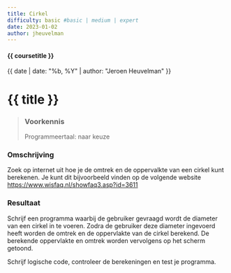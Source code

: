 ```yaml
---
title: Cirkel
difficulty: basic #basic | medium | expert
date: 2023-01-02
author: jheuvelman
---
```


#### {{ coursetitle }}
{{ date | date: "%b, %Y" | author: "Jeroen Heuvelman" }}


# {{ title }}

> ### Voorkennis
> Programmeertaal: naar keuze

### Omschrijving
Zoek op internet uit hoe je de omtrek en de oppervalkte van een cirkel
kunt berekenen. Je kunt dit bijvoorbeeld vinden op de volgende website
<https://www.wisfaq.nl/showfaq3.asp?id=3611>

### Resultaat
Schrijf een programma waarbij de gebruiker gevraagd wordt de diameter
van een cirkel in te voeren. Zodra de gebruiker deze diameter ingevoerd
heeft worden de omtrek en de oppervlakte van de cirkel berekend. De
berekende oppervlakte en omtrek worden vervolgens op het scherm getoond.

Schrijf logische code, controleer de berekeningen en test je programma.

